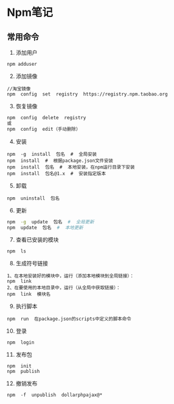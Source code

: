 # Npm笔记

## 常用命令

1.  添加用户

``` npm
npm adduser
```

2.  添加镜像
``` npm
//淘宝镜像
npm  config  set  registry  https://registry.npm.taobao.org 
```
3.  恢复镜像
``` sh
npm  config  delete  registry
或
npm  config  edit（手动删除）
```
4.  安装

``` npm
npm  -g  install  包名  #  全局安装
npm  install  #  根据package.json文件安装
npm  install  包名  #  本地安装，在npm运行目录下安装
npm  install  包名@1.x  #  安装指定版本
```

5.  卸载

``` npm
npm  uninstall  包名
```
6.  更新

``` sh
npm  -g  update  包名  #  全局更新
npm  update  包名  #  本地更新
```

7.  查看已安装的模块

``` npm
npm  ls
```


8.  生成符号链接

``` npm
1、在本地安装好的模块中，运行（添加本地模块到全局链接）：
npm  link
2、在要使用的本地目录中，运行（从全局中获取链接）：
npm  link  模块名
```

9.  执行脚本


``` npm
npm  run  在package.json的scripts中定义的脚本命令
```

10. 登录

``` npm
npm  login
```

11. 发布包

``` npm
npm  init
npm  publish
```

12. 撤销发布

``` npm
npm  -f  unpublish  dollarphpajax@*
```
